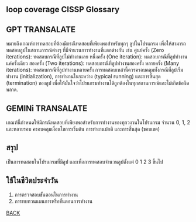 ## loop coverage CISSP Glossary

## GPT TRANSALATE
หมายถึงเกณฑ์การทดสอบที่ต้องมีกรณีทดสอบที่เพียงพอสำหรับทุกๆ ลูปในโปรแกรม เพื่อให้สามารถทดสอบลูปในสถานการณ์ต่างๆ ที่มีจำนวนการทำงานที่แตกต่างกัน เช่น
ศูนย์ครั้ง (Zero iterations): ทดสอบกรณีที่ลูปไม่ทำงานเลย
หนึ่งครั้ง (One iteration): ทดสอบกรณีที่ลูปทำงานแค่ครั้งเดียว
สองครั้ง (Two iterations): ทดสอบกรณีที่ลูปทำงานสองครั้ง
หลายครั้ง (Many iterations): ทดสอบกรณีที่ลูปทำงานหลายครั้ง
การทดสอบเหล่านี้ควรครอบคลุมทั้งกรณีที่ลูปเริ่มทำงาน (initialization), การทำงานในระหว่าง (typical running) และการสิ้นสุด (termination) ของลูป เพื่อให้มั่นใจว่าโปรแกรมทำงานได้ถูกต้องในทุกสถานการณ์และไม่เกิดข้อผิดพลาด.

## GEMINi TRANSALATE
เกณฑ์นี้กำหนดให้มีกรณีทดสอบที่เพียงพอสำหรับการทำงานของทุกวงวนในโปรแกรม จำนวน 0, 1, 2 และหลายรอบ ครอบคลุมเงื่อนไขการเริ่มต้น การทำงานปกติ และการสิ้นสุด (ขอบเขต)

## สรุป
เป็นการทดสอบในโปรแกรมที่มีลูป และเพื่อการทดสอบจำนวนลูปตั้งแต่ 0 1 2 3 ขึ้นไป

## ใช้ในชีวิตประจำวัน
1. การตรวจสอบขั้นตอนในการทำงาน
2. การทบทวนแผนการหรือขั้นตอนการทำงาน

<a href="https://plantzaza.github.io/">BACK</a>
